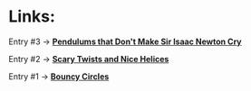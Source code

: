 # Links:

Entry #3 -> [**Pendulums that Don't Make Sir Isaac Newton Cry**](/ent_3/pendulums.html)

Entry #2 -> [**Scary Twists and Nice Helices**](/ent_2/sinehelix.html)

Entry #1 -> [**Bouncy Circles**](/ent_1/bouncy-circles.html)



